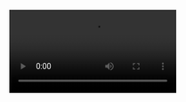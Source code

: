 
![Excel Upload](https://github.com/mungamurives/PowerAppSamples/blob/main/Excel%20Upload%20Track/ExcelStatus.mp4)
